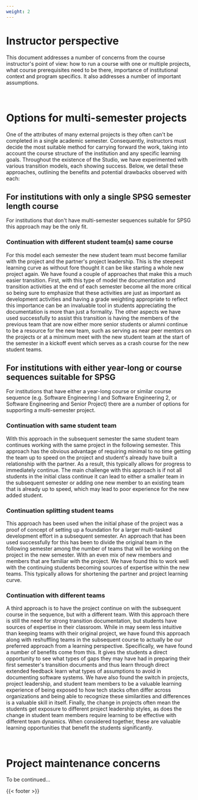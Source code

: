 ```yaml
---
weight: 2
---
```



# Instructor perspective

This document addresses a number of concerns from the course instructor's point of view: how to run a course with one or multiple projects, what course
prerequisites need to be there, importance of institutional context and 
program specifics. It also addresses a number of important assumptions.

&nbsp;



# Options for multi-semester projects

One of the attributes of many external projects is they often can't be
completed in a single academic semester. Consequently, instructors must
decide the most suitable method for carrying forward the work, taking
into account the course structure of the institution and any specific
learning goals. Throughout the existence of the Studio, we have
experimented with various transition models, each showing success.
Below, we detail these approaches, outlining the benefits and potential
drawbacks observed with each:

## For institutions with only a single SPSG semester length course

For institutions that don't have multi-semester sequences suitable for
SPSG this approach may be the only fit.

### Continuation with different student team(s) same course

For this model each semester the new student team must become familiar
with the project and the partner's project leadership. This is the
steepest learning curve as without fore thought it can be like starting
a whole new project again. We have found a couple of approaches that
make this a much easier transition. First, with this type of model the
documentation and transition activities at the end of each semester
become all the more critical so being sure to emphasize that these
activities are just as important as development activities and having a
grade weighting appropriate to reflect this importance can be an
invaluable tool in students appreciating the documentation is more than
just a formality. The other aspects we have used successfully to assist
this transition is having the members of the previous team that are now
either more senior students or alumni continue to be a resource for the
new team, such as serving as near peer mentors on the projects or at a
minimum meet with the new student team at the start of the semester in a
kickoff event which serves as a crash course for the new student teams.

## For institutions with either year-long or course sequences suitable for SPSG

For institutions that have either a year-long course or similar course
sequence (e.g. Software Engineering I and Software Engineering 2, or
Software Engineering and Senior Project) there are a number of options
for supporting a multi-semester project.

### Continuation with same student team

With this approach in the subsequent semester the same student team
continues working with the same project in the following semester. This
approach has the obvious advantage of requiring minimal to no time
getting the team up to speed on the project and student's already have
built a relationship with the partner. As a result, this typically
allows for progress to immediately continue. The main challenge with
this approach is if not all students in the initial class continue it
can lead to either a smaller team in the subsequent semester or adding
one new member to an existing team that is already up to speed, which
may lead to poor experience for the new added student.

### Continuation splitting student teams

This approach has been used when the initial phase of the project was a
proof of concept of setting up a foundation for a larger multi-tasked
development effort in a subsequent semester. An approach that has been
used successfully for this has been to divide the original team in the
following semester among the number of teams that will be working on the
project in the new semester. With an even mix of new members and members
that are familiar with the project. We have found this to work well with
the continuing students becoming sources of expertise within the new
teams. This typically allows for shortening the partner and project
learning curve.

### Continuation with different teams

A third approach is to have the project continue on with the subsequent
course in the sequence, but with a different team. With this approach
there is still the need for strong transition documentation, but
students have sources of expertise in their classroom. While in may seem
less intuitive than keeping teams with their original project, we have
found this approach along with reshuffling teams in the subsequent
course to actually be our preferred approach from a learning
perspective. Specifically, we have found a number of benefits come from
this. It gives the students a direct opportunity to see what types of
gaps they may have had in preparing their first semester's transition
documents and thus learn through direct extended feedback learn what
types of assumptions to avoid in documenting software systems. We have
also found the switch in projects, project leadership, and student team
members to be a valuable learning experience of being exposed to how
tech stacks often differ across organizations and being able to
recognize these similarities and differences is a valuable skill in
itself. Finally, the change in projects often mean the students get
exposure to different project leadership styles, as does the change in
student team members require learning to be effective with different
team dynamics. When considered together, these are valuable learning
opportunities that benefit the students significantly.


&nbsp;


# Project maintenance concerns

To be continued...

{{< footer >}}
